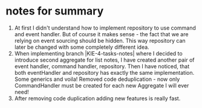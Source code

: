 # notes for summary

1. At first I didn't understand how to implement repository to use command and event handler. But of course it makes sense - the fact that we are relying on event sourcing should be hidden. This way repository can later be changed with some completely different idea.
2. When implementing branch |KIE-4-tasks-notes| where I decided to introduce second aggregate for list notes, I have created another pair of event handler, command handler, repository. Then I have noticed, that both eventHandler and repository has exactly the same implementation. Some generics and voila! Removed code deduplication - now only CommandHandler must be created for each new Aggregate I will ever need!
3. After removing code duplication adding new features is really fast.
